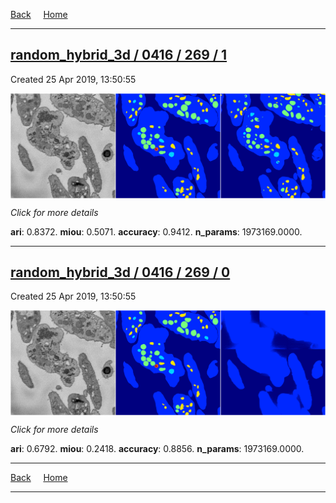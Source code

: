
[Back](..)&nbsp;&nbsp;&nbsp;&nbsp;&nbsp;[Home](https://leapmanlab.github.io/snapshots)

---

<div class="summary"><a href="1"><h2>random_hybrid_3d / 0416 / 269 / 1</h2></a><p>Created 25 Apr 2019, 13:50:55
</p><a href="1"><img src="1/media/summary.png" align="center"></a><p>
<i>Click for more details</i>
</p></div>

**ari**: 0.8372. **miou**: 0.5071. **accuracy**: 0.9412. **n_params**: 1973169.0000. 

---

<div class="summary"><a href="0"><h2>random_hybrid_3d / 0416 / 269 / 0</h2></a><p>Created 25 Apr 2019, 13:50:55
</p><a href="0"><img src="0/media/summary.png" align="center"></a><p>
<i>Click for more details</i>
</p></div>

**ari**: 0.6792. **miou**: 0.2418. **accuracy**: 0.8856. **n_params**: 1973169.0000. 

---

[Back](..)&nbsp;&nbsp;&nbsp;&nbsp;&nbsp;[Home](https://leapmanlab.github.io/snapshots)

---